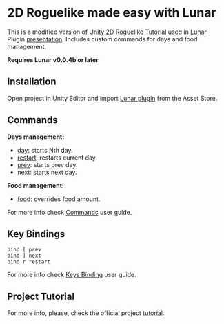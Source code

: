 # 2D Roguelike made easy with Lunar

This is a modified version of [Unity 2D Roguelike Tutorial](https://unity3d.com/learn/tutorials/projects/2d-roguelike-tutorial) used in [Lunar](https://github.com/SpaceMadness/lunar-unity-plugin) Plugin [presentation](http://www.meetup.com/Seattle-Unity3D/events/224052872/). Includes custom commands for days and food management.

**Requires Lunar v0.0.4b or later**

## Installation

Open project in Unity Editor and import [Lunar plugin](https://goo.gl/xo5IIf) from the Asset Store.

## Commands

**Days management:**  
* [day](https://github.com/SpaceMadness/unity-tutorial-2d-roguelike/blob/master/Assets/Editor/Commands.cs#L37-L44): starts Nth day.
* [restart](https://github.com/SpaceMadness/unity-tutorial-2d-roguelike/blob/master/Assets/Editor/Commands.cs#L10-L17): restarts current day.
* [prev](https://github.com/SpaceMadness/unity-tutorial-2d-roguelike/blob/master/Assets/Editor/Commands.cs#L28-L35): starts prev day.
* [next](https://github.com/SpaceMadness/unity-tutorial-2d-roguelike/blob/master/Assets/Editor/Commands.cs#L19-L26): starts next day.
  
**Food management:**  
* [food](https://github.com/SpaceMadness/unity-tutorial-2d-roguelike/blob/master/Assets/Editor/Commands.cs#L50-L65): overrides food amount.  
   
For more info check [Commands](https://github.com/SpaceMadness/lunar-unity-plugin/wiki/Commands) user guide.

## Key Bindings
`bind [ prev`  
`bind ] next`  
`bind r restart`  
  
For more info check [Keys Binding](https://github.com/SpaceMadness/lunar-unity-plugin/wiki/Key-Binding) user guide.  

## Project Tutorial
For more info, please, check the official project [tutorial](http://goo.gl/je1cpc).
